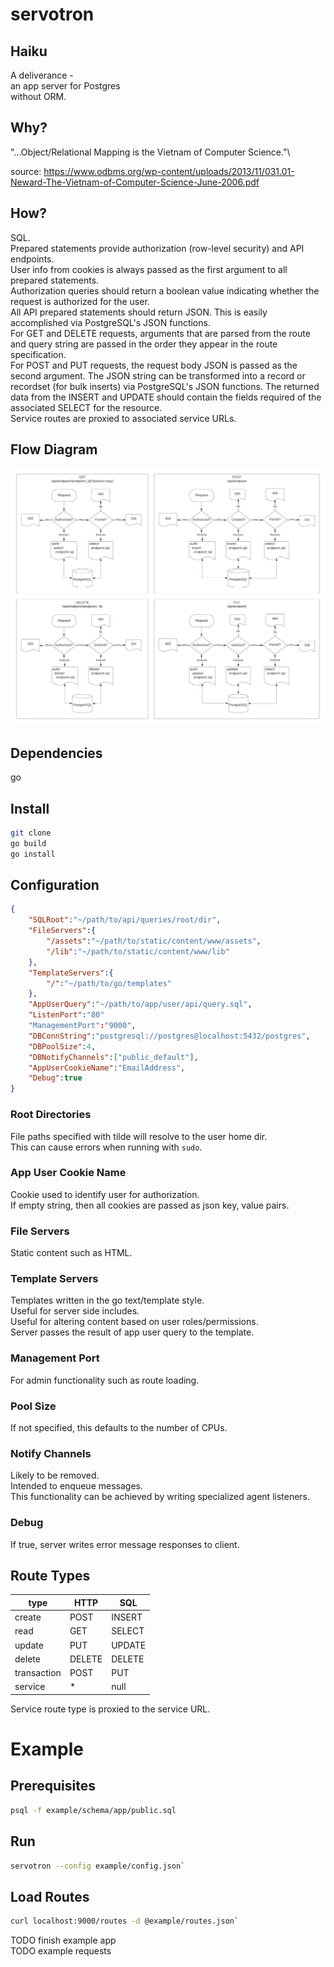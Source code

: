 # servotron

## Haiku
A deliverance -\
an app server for Postgres\
without ORM.

## Why?
"...Object/Relational Mapping is the Vietnam of Computer Science."\

source: https://www.odbms.org/wp-content/uploads/2013/11/031.01-Neward-The-Vietnam-of-Computer-Science-June-2006.pdf

## How?
SQL.\
Prepared statements provide authorization (row-level security) and API endpoints.\
User info from cookies is always passed as the first argument to all prepared statements.\
Authorization queries should return a boolean value indicating whether the request is authorized for the user.\
All API prepared statements should return JSON. This is easily accomplished via PostgreSQL's JSON functions.\
For GET and DELETE requests, arguments that are parsed from the route and query string are passed in the order they appear in the route specification.\
For POST and PUT requests, the request body JSON is passed as the second argument. The JSON string can be transformed into a record or recordset (for bulk inserts) via PostgreSQL's JSON functions. The returned data from the INSERT and UPDATE should contain the fields required of the associated SELECT for the resource.\
Service routes are proxied to associated service URLs.

## Flow Diagram

![Alt text](doc/img/ServotronFlow.png "ServotronFlow")

## Dependencies
go

## Install
```bash
git clone
go build
go install
```

## Configuration
```json
{
	"SQLRoot":"~/path/to/api/queries/root/dir",
	"FileServers":{
		"/assets":"~/path/to/static/content/www/assets",
		"/lib":"~/path/to/static/content/www/lib"
	},
	"TemplateServers":{
		"/":"~/path/to/go/templates"
	},
	"AppUserQuery":"~/path/to/app/user/api/query.sql",
	"ListenPort":"80"
	"ManagementPort":"9000",
	"DBConnString":"postgresql://postgres@localhost:5432/postgres",
	"DBPoolSize":4,
	"DBNotifyChannels":["public_default"],
	"AppUserCookieName":"EmailAddress",
	"Debug":true
}
```
### Root Directories
File paths specified with tilde will resolve to the user home dir.\
This can cause errors when running with `sudo`.

### App User Cookie Name
Cookie used to identify user for authorization.\
If empty string, then all cookies are passed as json key, value pairs.

### File Servers
Static content such as HTML.

### Template Servers
Templates written in the go text/template style.\
Useful for server side includes.\
Useful for altering content based on user roles/permissions.\
Server passes the result of app user query to the template.

### Management Port
For admin functionality such as route loading.

### Pool Size
If not specified, this defaults to the number of CPUs.

### Notify Channels
Likely to be removed.\
Intended to enqueue messages.\
This functionality can be achieved by writing specialized agent listeners.

### Debug
If true, server writes error message responses to client.

## Route Types
type|HTTP|SQL
----|----|---
create|POST|INSERT
read|GET|SELECT
update|PUT|UPDATE
delete|DELETE|DELETE
transaction|POST|PUT|DELETE|TRANSACTION
service|*|null

Service route type is proxied to the service URL.

# Example

## Prerequisites
```bash
psql -f example/schema/app/public.sql
```

## Run
```bash
servotron --config example/config.json`
```

## Load Routes
```bash
curl localhost:9000/routes -d @example/routes.json`
```

TODO finish example app\
TODO example requests
